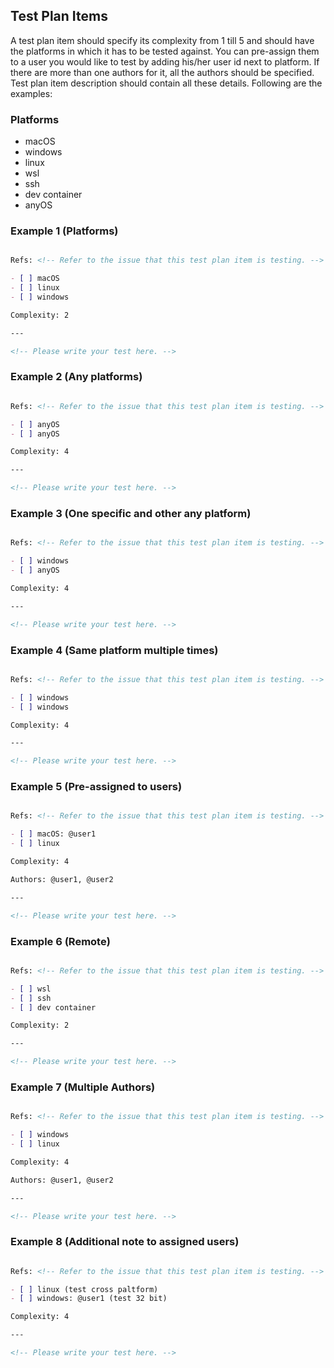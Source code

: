 ## Test Plan Items

A test plan item should specify its complexity from 1 till 5 and should have the platforms in which it has to be tested against. You can pre-assign them to a user you would like to test by adding his/her user id next to platform. If there are more than one authors for it, all the authors should be specified. Test plan item description should contain all these details. Following are the examples:

### Platforms

- macOS
- windows
- linux
- wsl
- ssh
- dev container
- anyOS

### Example 1 (Platforms)

```markdown

Refs: <!-- Refer to the issue that this test plan item is testing. -->

- [ ] macOS
- [ ] linux
- [ ] windows

Complexity: 2

---

<!-- Please write your test here. -->

```

### Example 2 (Any platforms)

```markdown

Refs: <!-- Refer to the issue that this test plan item is testing. -->

- [ ] anyOS
- [ ] anyOS

Complexity: 4

---

<!-- Please write your test here. -->

```

### Example 3 (One specific and other any platform)

```markdown

Refs: <!-- Refer to the issue that this test plan item is testing. -->

- [ ] windows
- [ ] anyOS

Complexity: 4

---

<!-- Please write your test here. -->

```

### Example 4 (Same platform multiple times)

```markdown

Refs: <!-- Refer to the issue that this test plan item is testing. -->

- [ ] windows
- [ ] windows

Complexity: 4

---

<!-- Please write your test here. -->

```

### Example 5 (Pre-assigned to users)

```markdown

Refs: <!-- Refer to the issue that this test plan item is testing. -->

- [ ] macOS: @user1
- [ ] linux

Complexity: 4

Authors: @user1, @user2

---

<!-- Please write your test here. -->

```

### Example 6 (Remote)

```markdown

Refs: <!-- Refer to the issue that this test plan item is testing. -->

- [ ] wsl
- [ ] ssh
- [ ] dev container

Complexity: 2

---

<!-- Please write your test here. -->

```

### Example 7 (Multiple Authors)

```markdown

Refs: <!-- Refer to the issue that this test plan item is testing. -->

- [ ] windows
- [ ] linux

Complexity: 4

Authors: @user1, @user2

---

<!-- Please write your test here. -->

```

### Example 8 (Additional note to assigned users)

```markdown

Refs: <!-- Refer to the issue that this test plan item is testing. -->

- [ ] linux (test cross paltform)
- [ ] windows: @user1 (test 32 bit)

Complexity: 4

---

<!-- Please write your test here. -->

```